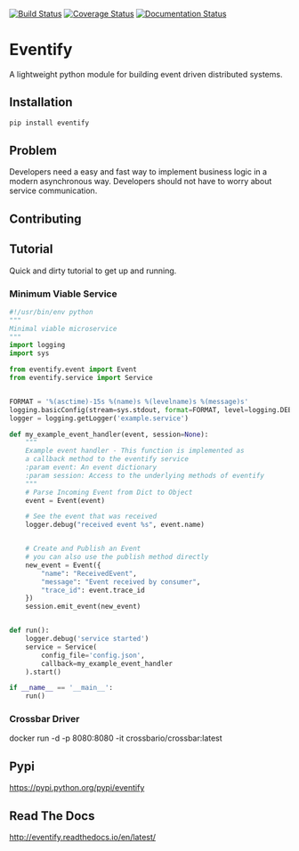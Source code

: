 [![Build Status](https://travis-ci.org/eventifyio/eventify.svg?branch=master)](https://travis-ci.org/eventifyio/eventify)
[![Coverage Status](https://coveralls.io/repos/github/morissette/eventify/badge.svg?branch=master)](https://coveralls.io/github/morissette/eventify?branch=master)
[![Documentation Status](https://readthedocs.org/projects/eventify/badge/?version=latest)](http://eventify.readthedocs.io/en/latest/?badge=latest)


# Eventify
A lightweight python module for building event driven distributed systems.

## Installation
```bash
pip install eventify
```

## Problem
Developers need a easy and fast way to implement business logic in a modern asynchronous way. Developers should not have to worry about service communication.

## Contributing

## Tutorial
Quick and dirty tutorial to get up and running.

### Minimum Viable Service
```python
#!/usr/bin/env python
"""
Minimal viable microservice
"""
import logging
import sys

from eventify.event import Event
from eventify.service import Service


FORMAT = '%(asctime)-15s %(name)s %(levelname)s %(message)s'
logging.basicConfig(stream=sys.stdout, format=FORMAT, level=logging.DEBUG)
logger = logging.getLogger('example.service')

def my_example_event_handler(event, session=None):
    """
    Example event handler - This function is implemented as
    a callback method to the eventify service
    :param event: An event dictionary
    :param session: Access to the underlying methods of eventify
    """
    # Parse Incoming Event from Dict to Object
    event = Event(event)

    # See the event that was received
    logger.debug("received event %s", event.name)


    # Create and Publish an Event
    # you can also use the publish method directly
    new_event = Event({
        "name": "ReceivedEvent",
        "message": "Event received by consumer",
        "trace_id": event.trace_id
    })
    session.emit_event(new_event)


def run():
    logger.debug('service started')
    service = Service(
        config_file='config.json',
        callback=my_example_event_handler
    ).start()

if __name__ == '__main__':
    run()
```

### Crossbar Driver
docker run -d -p 8080:8080 -it crossbario/crossbar:latest

## Pypi
https://pypi.python.org/pypi/eventify

## Read The Docs
http://eventify.readthedocs.io/en/latest/
